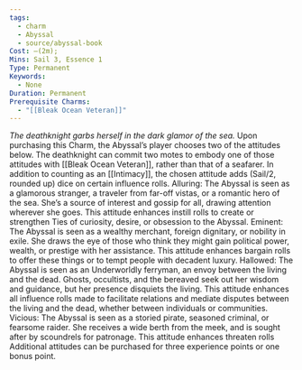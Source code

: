 ```yaml
---
tags:
  - charm
  - Abyssal
  - source/abyssal-book
Cost: —(2m); 
Mins: Sail 3, Essence 1
Type: Permanent
Keywords:
  - None
Duration: Permanent
Prerequisite Charms:
  - "[[Bleak Ocean Veteran]]"
---
```

*The deathknight garbs herself in the dark glamor of the sea.*
Upon purchasing this Charm, the Abyssal’s player chooses two of the attitudes below. The deathknight can commit two motes to embody one of those attitudes with [[Bleak Ocean Veteran]], rather than that of a seafarer. In addition to counting as an [[Intimacy]], the chosen attitude adds (Sail/2, rounded up) dice on certain influence rolls.
Alluring: The Abyssal is seen as a glamorous stranger, a traveler from far-off vistas, or a romantic hero of the sea. She’s a source of interest and gossip for all, drawing attention wherever she goes. This attitude enhances instill rolls to create or strengthen Ties of curiosity, desire, or obsession to the Abyssal.
Eminent: The Abyssal is seen as a wealthy merchant, foreign dignitary, or nobility in exile. She draws the eye of those who think they might gain political power, wealth, or prestige with her assistance. This attitude enhances bargain rolls to offer these things or to tempt people with decadent luxury.
Hallowed: The Abyssal is seen as an Underworldly ferryman, an envoy between the living and the dead.
Ghosts, occultists, and the bereaved seek out her wisdom and guidance, but her presence disquiets the living. This attitude enhances all influence rolls made to facilitate relations and mediate disputes between the living and the dead, whether between individuals or communities.
Vicious: The Abyssal is seen as a storied pirate, seasoned criminal, or fearsome raider. She receives a wide berth from the meek, and is sought after by scoundrels for patronage. This attitude enhances threaten rolls Additional attitudes can be purchased for three experience points or one bonus point.